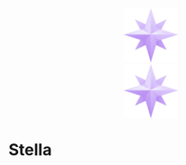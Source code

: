 <div style="text-align: center;">
  <img src="./images/logo.png" alt="Estrela do Norte em tons de roxo." >
</div>

<div style="display: flex; justify-content: center;">
  <img src="./images/logo.png" alt="Estrela do Norte em tons de roxo." style="margin: auto;">
</div>


# Stella
